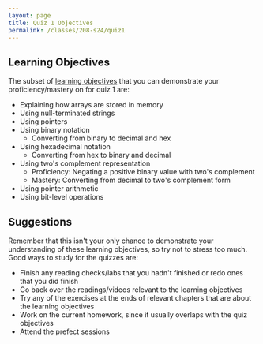 ```yaml
---
layout: page
title: Quiz 1 Objectives
permalink: /classes/208-s24/quiz1
---
```


## Learning Objectives

The subset of [learning objectives](quizzes-overview) that you can demonstrate your proficiency/mastery on for quiz 1 are:

* Explaining how arrays are stored in memory
* Using null-terminated strings
* Using pointers
* Using binary notation
    * Converting from binary to decimal and hex
* Using hexadecimal notation
    * Converting from hex to binary and decimal
* Using two's complement representation
    * Proficiency: Negating a positive binary value with two's complement
    * Mastery: Converting from decimal to two's complement form
* Using pointer arithmetic
* Using bit-level operations

## Suggestions
Remember that this isn't your only chance to demonstrate your understanding of these learning objectives, so try not to stress too much.
Good ways to study for the quizzes are:
* Finish any reading checks/labs that you hadn't finished or redo ones that you did finish
* Go back over the readings/videos relevant to the learning objectives
* Try any of the exercises at the ends of relevant chapters that are about the learning objectives
* Work on the current homework, since it usually overlaps with the quiz objectives
* Attend the prefect sessions